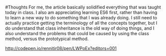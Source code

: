 #Thoughts
For me, the article basically solidified everything that was taught today in class. I also am appreciating learning ES6 first, rather than having to learn a new way to do something that I was already doing. I still need to actually practice getting the terminology of all the concepts together, but I do understand that class inheritance is the old way of doing things, and I also understand the problems that could be caused by using the class method, versus the prototypical method. 

http://codepen.io/rennitir08/pen/LWPoEx?editors=001